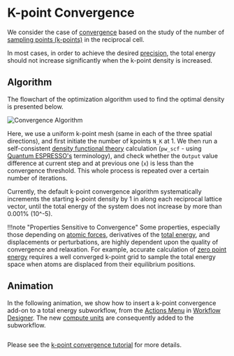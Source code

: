 # K-point Convergence 

We consider the case of [convergence](../../../workflows/addons/convergence-algorithms.md) based on the study of the number of [sampling points (k-points)](sampling.md) in the reciprocal cell.

In most cases, in order to achieve the desired [precision](../../../methods/precision.md), the total energy should not increase significantly when the k-point density is increased. 

## Algorithm

The flowchart of the optimization algorithm used to find the optimal density is presented below.

![Convergence Algorithm](../../../images/models/KpointConvergenceDiagram.png "Convergence Algorithm")

Here, we use a uniform k-point mesh (same in each of the three spatial directions), and first initiate the number of kpoints `N_K` at 1. We then run a self-consistent [density functional theory](../../../models-directory/dft/overview.md) calculation (`pw_scf` - using [Quantum ESPRESSO's](../../../software-directory/modeling/quantum-espresso/overview.md) terminology), and check whether the `Output` value difference at current step and at previous one (`x`) is less than the convergence threshold. This whole process is repeated over a certain number of iterations.

Currently, the default k-point convergence algorithm systematically increments the starting k-point density by 1 in along each reciprocal lattice vector, until the total energy of the system does not increase by more than 0.001% (10^-5).

!!!note "Properties Sensitive to Convergence"
    Some properties, especially those depending on [atomic forces](../../../properties-directory/structural/atomic-forces.md), derivatives of the [total energy](../../../properties-directory/scalar/total-energy.md), and displacements or perturbations, are highly dependent upon the quality of convergence and relaxation. For example, accurate calculation of [zero point energy](../../../properties-directory/scalar/zero-point-energy.md) requires a well converged k-point grid to sample the total energy space when atoms are displaced from their equilibrium positions.

## Animation

In the following animation, we show how to insert a k-point convergence add-on to a total energy subworkflow, from the [Actions Menu](../../../workflow-designer/subworkflow-editor/actions-menu.md) in [Workflow Designer](../../../workflow-designer/overview.md). The new [compute units](../../../workflows/components/units.md) are consequently added to the subworkflow.
  
<img data-gifffer="/images/models/AddKpointConvergence.gif" />

Please see the [k-point convergence tutorial](../../../tutorials/dft/addons/kpt-convergence.md) for more details.
